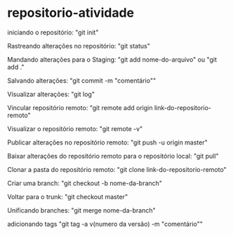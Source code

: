 # repositorio-atividade

iniciando o repositório:
"git init"

Rastreando alterações no repositório:
"git status"

Mandando alterações para o Staging:
"git add nome-do-arquivo"
ou
"git add ." 

Salvando alterações:
"git commit -m "comentário""

Visualizar alterações:
"git log"

Vincular repositório remoto:
"git remote add origin link-do-repositorio-remoto"

Visualizar o repositório remoto:
"git remote -v"

Publicar alterações no repositório remoto:
"git push -u origin master"

Baixar alterações do repositório remoto para o repositório local:
"git pull"

Clonar a pasta do repositório remoto:
"git clone link-do-repositorio-remoto"

Criar uma branch:
"git checkout -b nome-da-branch"

Voltar para o trunk:
"git checkout master"

Unificando branches:
"git merge nome-da-branch"

adicionando tags
"git tag -a v(numero da versão) -m "comentário""
